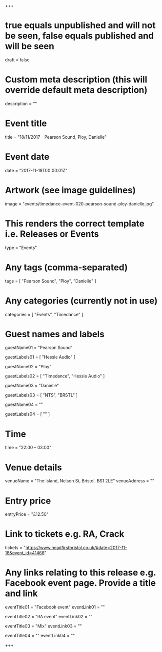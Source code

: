 +++

# true equals unpublished and will not be seen, false equals published and will be seen
draft = false

# Custom meta description (this will override default meta description)
description = ""

# Event title
title = "18/11/2017 - Pearson Sound, Ploy, Danielle"

# Event date
date = "2017-11-18T00:00:01Z"

# Artwork (see image guidelines)
image = "events/timedance-event-020-pearson-sound-ploy-danielle.jpg"

# This renders the correct template i.e. Releases or Events
type = "Events"

# Any tags (comma-separated)
tags = [ 
	"Pearson Sound",
	"Ploy",
	"Danielle"
]

# Any categories (currently not in use)
categories = [
  "Events",
  "Timedance"
]

# Guest names and labels
guestName01 = "Pearson Sound"

guestLabels01 = [
	"Hessle Audio"
]

guestName02 = "Ploy"

guestLabels02 = [
	"Timedance",
	"Hessle Audio"
]

guestName03 = "Danielle"

guestLabels03 = [
	"NTS",
	"BRSTL"
]

guestName04 = ""

guestLabels04 = [
	""
]

# Time
time = "22:00 – 03:00"

# Venue details
venueName = "The Island, Nelson St, Bristol. BS1 2LE"
venueAddress = ""

# Entry price
entryPrice = "£12.50"

# Link to tickets e.g. RA, Crack 
tickets = "https://www.headfirstbristol.co.uk/#date=2017-11-18&event_id=41466"

# Any links relating to this release e.g. Facebook event page. Provide a title and link
eventTitle01 = "Facebook event"
eventLink01 = ""

eventTitle02 = "RA event"
eventLink02 = ""

eventTitle03 = "Mix"
eventLink03 = ""

eventTitle04 = ""
eventLink04 = ""


+++
